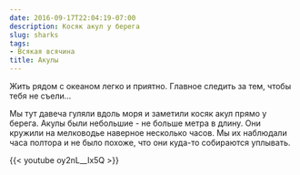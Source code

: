 ```yaml
---
date: 2016-09-17T22:04:19-07:00
description: Косяк акул у берега
slug: sharks
tags:
- Всякая всячина
title: Акулы
---
```


Жить рядом с океаном легко и приятно. Главное следить за тем, чтобы тебя не
съели...

Мы тут давеча гуляли вдоль моря и заметили косяк акул прямо у берега. Акулы
были небольшие - не больше метра в длину. Они кружили на мелководье наверное
несколько часов. Мы их наблюдали часа полтора и не было похоже, что они куда-то
собираются уплывать.

{{< youtube oy2nL__Ix5Q >}}

<!--more-->
